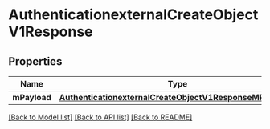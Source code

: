 # AuthenticationexternalCreateObjectV1Response

## Properties
Name | Type | Description | Notes
------------ | ------------- | ------------- | -------------
**mPayload** | [**AuthenticationexternalCreateObjectV1ResponseMPayload***](AuthenticationexternalCreateObjectV1ResponseMPayload.md) |  | 

[[Back to Model list]](../README.md#documentation-for-models) [[Back to API list]](../README.md#documentation-for-api-endpoints) [[Back to README]](../README.md)



